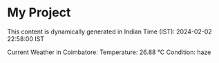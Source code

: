 # My Project

This content is dynamically generated in Indian Time (IST): 2024-02-02 22:58:00 IST


Current Weather in Coimbatore:
Temperature: 26.88 °C
Condition: haze
